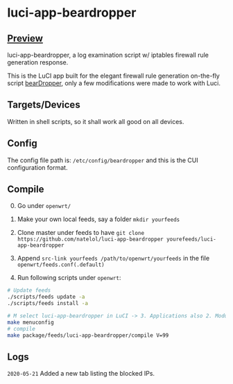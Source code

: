luci-app-beardropper
===

[Preview][preview]
---
luci-app-beardropper, a log examination script w/ iptables firewall rule generation response.
 
 This is the LuCI app built for the elegant firewall rule generation on-the-fly script [bearDropper][bearDropper], only a few modifications were made to work with Luci.
 

 
Targets/Devices
---
Written in shell scripts, so it shall work all good on all devices.


Config
---
The config file path is: `/etc/config/beardropper`  and this is the CUI configuration format.

Compile
---
0. Go under `openwrt/`

1. Make your own local feeds, say a folder `mkdir yourfeeds`

2. Clone master under feeds to have `git clone https://github.com/natelol/luci-app-beardropper yourefeeds/luci-app-beardropper`

3. Append  `src-link yourfeeds /path/to/openwrt/yourfeeds` in the file `openwrt/feeds.conf(.default)`  

4. Run following scripts under `openwrt`:

```bash
# Update feeds
./scripts/feeds update -a
./scripts/feeds install -a

# M select luci-app-beardropper in LuCI -> 3. Applications also 2. Modules->Translations if you want translations together
make menuconfig
# compile
make package/feeds/luci-app-beardropper/compile V=99
```


Logs
---
`2020-05-21` Added a new tab listing the blocked IPs.


 [preview]: https://github.com/natelol/luci-app-beardropper/tree/master/preview
 [bearDropper]: https://github.com/robzr/bearDropper